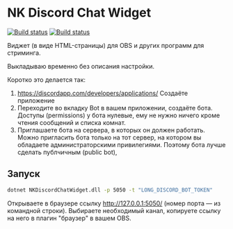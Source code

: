 # NK Discord Chat Widget
[![Build status](https://ci.appveyor.com/api/projects/status/pe2pjukqf3dv97rb?svg=true)](https://ci.appveyor.com/project/nokitakaze/nkdiscordchatwidget)
[![Build status](https://ci.appveyor.com/api/projects/status/pe2pjukqf3dv97rb/branch/master?svg=true)](https://ci.appveyor.com/project/nokitakaze/nkdiscordchatwidget/branch/master)

Виджет (в виде HTML-страницы) для OBS и других программ для стриминга.

Выкладываю временно без описания настройки.

Коротко это делается так:
1. https://discordapp.com/developers/applications/ Создаёте приложение
2. Переходите во вкладку Bot в вашем приложении, создаёте бота. Доступы (permissions) у бота нулевые,
ему не нужно ничего кроме чтения сообщений и списка комнат.
3. Приглашаете бота на сервера, в которых он должен работать. Можно пригласить бота только на тот сервер,
на котором вы обладаете администраторскими привилегиями. Поэтому бота лучше сделать публчичным (public bot),


## Запуск
```bash
dotnet NKDiscordChatWidget.dll -p 5050 -t "LONG_DISCORD_BOT_TOKEN"
```

Открываете в браузере ссылку http://127.0.0.1:5050/ (номер порта — из командной строки). Выбираете необходимый канал,
копируете ссылку на него в плагин "браузер" в вашем OBS. 
